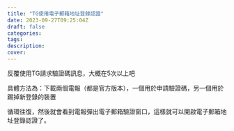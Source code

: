 ```yaml
---
title: "TG使用電子郵箱地址登錄認證"
date: 2023-09-27T09:25:04Z
draft: false
categories:
tags:
description: 
cover: 
---
```


反覆使用TG請求驗證碼訊息，大概在5次以上吧

具體方法為：下載兩個電報（都是官方版本），一個用於申請驗證碼，另一個用於踢掉新登錄的裝置

循環往復，然後就會看到電報彈出電子郵箱驗證窗口，這樣就可以開啟電子郵箱地址登錄認證了。